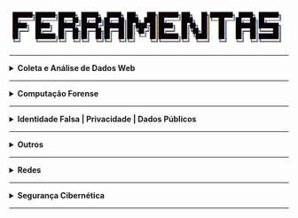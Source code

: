<div align="Center"> 
<a 
  href="https://github.com/n3ur0cr45h/Ferramentas/blob/main/Ferramentas.jpg"> <img src="https://raw.githubusercontent.com/n3ur0cr45h/Ferramentas/main/Ferramentas.jpg" alt="Puppet Image">
</a>
</div>

----

<details>
  <summary><b> Coleta e Análise de Dados Web </b></summary>
<div align="Center"> 
<br>

| Título                 | Descrição                                                                                          |
| -----------------------| ---------------------------------------------------------------------------------------------------|
| Hunchly                | Ferramenta de coleta de dados online.                                                              |
| FireShot               | Captura de telas de sites.                                                                         |   
| HTTrack                | Download e espelhamento de sites.                                                                  |    
| Web2Disk               | Download de Sites Localmente                                                                       |
| SiteSucker             | Ferramenta de download de websites.                                                                |
| EyeWitness             | Coleta e análise de capturas de tela de sites.                                                     |
| WPScan                 | Ferramenta de auditoria para WordPress, identificando vulnerabilidades e informações sobre o site. |
| SQLMap                 | Ferramenta para testar e explorar vulnerabilidades de injeção SQL em aplicações web.               |
| NoSQLMap               | Similar ao SQLMap, mas voltado para bancos de dados NoSQL.                                         |
| SSRFmap                | Ferramenta para explorar vulnerabilidades de Server Side Request Forgery (SSRF) em servidores web. | 
| Ffuf                   | Ferramenta de fuzzing e brute force para descobrir diretórios e arquivos em servidores web.        | 
| Dirb                   | Scanner para brute force de diretórios e arquivos em servidores web.                               | 
| Gobuster               | Outra ferramenta de brute force para descobrir subdomínios e diretórios em servidores web.         | 
| requestbin.com         | Serviço para coletar e logar requisições HTTP para análise posterior.                              | 
| Dependency-Check OWASP | Ferramenta para detectar bibliotecas e dependências vulneráveis em projetos de software.           |
| [Hashes - Decrypt Hash](https://hashes.com/en/decrypt/hash) | Ferramenta para descriptografar diferentes tipos de hash. |
| [CrackStation](https://crackstation.net/) | Ferramenta online para quebra de senhas usando ataques de dicionário. |
| GetTwitterID | Ferramenta para coletar o ID de usuário do Twitter. |
| Chrome Cache | Ferramenta para visualizar e transformar dados do cache do Chrome em um formato legível. |
| Internet Explorer Cache Viewer | Visualizador de cache para o navegador Internet Explorer. |
| MZCacheView | Visualizador de cache para o Mozilla Firefox. |
| MZCookiesView | Ferramenta para visualizar cookies do Mozilla Firefox. |
| MZHistoryView | Ferramenta para visualizar o histórico de navegação do Mozilla Firefox. |
| Password Fox | Ferramenta para descriptografar senhas salvas no Firefox. |
| Favorites View | Ferramenta para visualizar os favoritos do Mozilla Firefox. |
| XSS Hunter Express                              | Ferramenta para detectar e explorar vulnerabilidades de Cross-Site Scripting (XSS) em aplicações web.                                                            |
| Osquery                                          | Ferramenta que transforma sistemas operacionais em bancos relacionais para consultas, permitindo auditorias em tempo real.                                       |
| RegRipper                                        | Ferramenta de análise de registros do Windows, útil para investigação forense.                                                                                 |
| Registry Viewer                                 | Ferramenta para visualização e análise de registros do Windows.                                                                                                |
| Zimmerman's Registry Explorer                   | Visualizador de registros do Windows para análise forense.                                                                                                     |
| KAPE                                             | Ferramenta de cópia de registros e coleta de dados para investigações forenses.                                                                                 |
| Volatility - Framework para resposta a incidentes | Framework de análise de memória para investigações de incidentes de segurança, com foco em malware e ataques avançados.                                          |
| VOLIX II - Frontend para o Volatility            | Interface gráfica para o Volatility, facilitando a análise de memória em investigações forenses.                                                                |
| Magnet Forensics AXIOM - Decryptor               | Ferramenta para descriptografar dados durante investigações forenses, com suporte para diversos tipos de criptografia.                                           |
| DumpIT                                           | Ferramenta para extração de memória RAM de sistemas Windows, útil para investigações forenses e análise de malware.                                               |
| Bulk Extractor                                   | Ferramenta para extração de dados úteis de imagens de disco, como e-mails e informações de contato.                                                             |
| Process Hacker                                    | Ferramenta para monitoramento e análise de processos em sistemas Windows, útil para identificar atividades maliciosas.                                           |
| Process Explorer                                 | Ferramenta avançada para análise de processos e recursos no Windows, útil para investigar comportamentos suspeitos.                                              |
| Windows Event Logs                              | Logs de eventos do Windows, utilizados para monitoramento de segurança e investigação de incidentes através do Event Viewer ou comandos PowerShell.               |
| Sysmon                                           | Ferramenta de monitoramento de eventos do sistema, proporcionando detalhes sobre processos, conexões de rede e alterações no sistema.                             |
| Wazuh                                           | Plataforma de monitoramento de segurança, baseada no OSSEC, com foco em análise de eventos e resposta a incidentes.                                               |
| OSQuery                                          | Ferramenta que transforma o sistema operacional em um banco de dados relacional para coleta de informações via queries SQL.                                       |
| RegRipper                                        | Ferramenta especializada na análise de registros do Windows, amplamente usada em investigações forenses.                                                         |
| EnCase Forensic                                 | Ferramenta forense utilizada para análise de discos rígidos, recuperação de dados e investigação de incidentes de segurança.                                      |
| ZAP Proxy - DAST               | Ferramenta de teste de segurança dinâmica (DAST), usada para detectar vulnerabilidades em aplicativos web e APIs, realizando testes automatizados de segurança. |
| Sublist3r                     | Ferramenta para enumeração de subdomínios, usada para coletar informações sobre um domínio e suas infraestruturas web.                                |
| SubBrute                      | Ferramenta para realizar ataques de força bruta em subdomínios, explorando listas de palavras para identificar subdomínios de uma organização.         |
| Amass                         | Ferramenta para descoberta e enumeração de subdomínios, coletando dados para análise de segurança em infraestruturas web.                               |
| GoBuster                      | Ferramenta para escanear diretórios e subdomínios, utilizada em testes de penetração e auditoria de segurança.                                          |
| Nmap                          | Ferramenta de escaneamento de redes, amplamente utilizada para identificar hosts, serviços e vulnerabilidades em uma rede.                               |
| Masscan                       | Ferramenta de escaneamento de redes de alta performance, projetada para realizar varreduras rápidas de grandes redes.                                   |
| EyeWitness                    | Ferramenta para capturar e analisar imagens de páginas web de forma automatizada, útil em auditorias de segurança.                                      |
| Snapper                       | Ferramenta para capturar imagens de telas e páginas web, usada para análise visual durante a investigação de segurança.                                  |

</div> 
</details>

----

<details>
  <summary><b> Computação Forense </b></summary>
<div align="Center"> 

| Título                        | Descrição                                                                                                                                              |
|-------------------------------|--------------------------------------------------------------------------------------------------------------------------------------------------------|
| Paladin Sumuri - Linux Forensics | Ferramenta forense para análise de dados em sistemas Linux, com uma variedade de ferramentas para investigação de incidentes.                         |
| Autopsy                       | Conjunto de ferramentas forenses, utilizado para análise e investigação de sistemas de arquivos e imagens forenses.                                      |
| SIFT Workstation              | Máquina virtual baseada em Ubuntu que contém um conjunto de ferramentas forenses para análise de sistemas e dados.                                      |
| CAINE                         | Distribuição Linux que oferece uma interface gráfica e ferramentas para análise forense digital.                                                     |
| SMART for Linux               | Ferramenta de análise SMART de dispositivos de armazenamento em sistemas Linux, utilizada para verificar a saúde dos discos rígidos.                   |
| X Ways Forensics              | Ferramenta forense para análise detalhada de sistemas de arquivos e recuperação de dados.                                                             |
| EnCase                        | Ferramenta forense amplamente utilizada para análise e recuperação de dados em investigações digitais.                                                  |
| Forensic Toolkit              | Conjunto de ferramentas forenses usado para análise, recuperação e preservação de dados em investigações digitais.                                      |
| Forensic Explorer             | Ferramenta de análise forense usada para investigar dispositivos de armazenamento, recuperando dados e criando relatórios detalhados.                   |
| Belkasoft Evidence Center     | Ferramenta forense para coleta, análise e relatórios de evidências digitais em uma variedade de dispositivos e formatos.                                 |
| Axiom                         | Ferramenta forense para aquisição e análise de dados, usada para investigar incidentes e realizar exames de dispositivos digitais.                      |
| FTK Imager                    | Ferramenta para criação de imagens forenses e análise de dados, permitindo a recuperação de arquivos e a investigação de sistemas.                      |
| Redline / Mandiant            | Ferramenta para análise e aquisição forense de dados, amplamente utilizada para investigação de incidentes e resposta a ameaças.                       |
| MDD / Mantech                 | Ferramenta de captura e análise de dados forenses, especialmente útil para investigação de memória e dispositivos de armazenamento.                      |
| Memoryze / Mandiant           | Ferramenta de coleta e análise de dados de memória para investigações forenses, útil em resposta a incidentes e análise de malware.                      |
| Windows toolkit / Moonsols    | Conjunto de ferramentas forenses para extração e análise de dados de sistemas Windows, com foco em segurança e integridade.                            |
| WinPreFetchView / Nirsoft     | Ferramenta para visualizar dados de pré-carregamento de aplicativos no Windows, útil em investigações forenses.                                          |
| Forensics Prefetch-Parser / Redwolf | Ferramenta para análise de dados de pré-carregamento de aplicativos em sistemas Windows, usada em investigações forenses.                               |
| PSLogList                     | Ferramenta para extrair logs de eventos do Windows, utilizada em investigações forenses e auditorias de segurança.                                        |
| Log Parser                    | Ferramenta para processar e analisar logs de eventos em sistemas Windows, útil em investigações e auditorias.                                           |
| RegRipper                     | Ferramenta para análise de registros do Windows, amplamente utilizada em investigações forenses para extrair e examinar informações de sistemas.         |
| Windows Register Decoder      | Ferramenta para análise e decodificação de registros do Windows, útil para investigar atividades e incidentes em sistemas Windows.                      |


</div> 
</details>

----


<details>
  <summary><b> Identidade Falsa | Privacidade | Dados Públicos </b></summary>
<div align="Center"> 

<br>

| Título                 | Descrição                                                                                                                |
| -----------------------| -------------------------------------------------------------------------------------------------------------------------|
| FakeNameGenerator      | Geração de identidades falsas.                                                                                           |
| ThisPersonDoesNotExist | Serviço de e-mail temporário.                                                                                            |                                                           
| FakeCallerID           | Geração de números de telefone falsos.                                                                                   |  
| TruePeopleSearch       | Pesquisa de informações sobre pessoas nos EUA.                                                                           |
| Whitepages             | Diretório de informações públicas de pessoas.                                                                            |                                                           
| Zabasearch             | Pesquisa de informações públicas de pessoas.                                                                             |    
| People Search Now      | Pesquisa de pessoas.                                                                                                     |
| Spokeo                 | Busca de informações públicas sobre pessoas.                                                                             |
| Temp Mail              | E-mail temporário.                                                                                                       |
| Guerrilla Mail         | Serviço de e-mail temporário.                                                                                            |                                                           
| Tutanota               | E-mail seguro e criptografado.                                                                                           |                                                               
| Proton Mail            | E-mail seguro e criptografado.                                                                                           |         
| Hunter                 | Busca e validação de e-mails corporativos.                                                                               |
| Verify Email           | Validação de endereços de e-mail.                                                                                        |
| DeBounce               | Validação de e-mails.                                                                                                    |
| Emailable              | Ferramenta de verificação de e-mails.                                                                                    |
| Email Hippo            | Validação de e-mails.                                                                                                    |
| Knowem                 | Verifica a disponibilidade de nomes de usuário.                                                                          | 
| ExfiTool               | Extração e análise de metadados EXIF, útil para identificar dados de localização e autor de documentos e imagens.        |
| SpiderFoot             | Ferramenta de OSINT para coleta de informações públicas sobre alvos, como dados de redes sociais, histórico de IPs, etc. |
| urlscan.io             | Ferramenta de análise de sites para verificar a privacidade e segurança de um domínio.                                   | 
| abuse.ch               | Recurso que fornece dados públicos sobre ameaças, como IPs maliciosos e domínios relacionados a malware.                 | 
| crt.sh                 | Banco de dados de certificados SSL/TLS, útil para investigar a infraestrutura de um alvo.                                |
| ctsearch.entrust.com   | Outra fonte de dados públicos para buscar certificados SSL/TLS de domínios.                                              | 
| PasteHunter            | Busca e alerta para dados vazados em dumps públicos de dados como senhas e informações pessoais.                         | 
| Extensões de Modificação de Cookie | Ferramentas que permitem modificar cookies do navegador, geralmente usadas para testar ou alterar dados privados. |
| Chrome Cookies View | Ferramenta para visualizar cookies do Chrome de maneira formatada. |
| Chrome Pass - Descriptografa Senhas do Chrome | Ferramenta para descriptografar senhas armazenadas no navegador Chrome. |
| ESEDatabaseView | Ferramenta para visualizar dados de bancos de dados ESE (Edge/Windows). |
| SpoofApp                                         | Aplicativo para spoofing de chamadas telefônicas e mensagens, utilizado em testes de segurança e privacidade.                                                    |
| SpoofCard                                        | Ferramenta para spoofing de chamadas e SMS, útil para testar a privacidade e segurança de comunicações móveis.                                                    |
| [AnalyzeHeader](https://toolbox.googleapps.com/apps/messageheader/analyzeheader) | Ferramenta online para analisar cabeçalhos de e-mails, ajudando a identificar remetentes falsos e manipulação de mensagens.                             |
| https://mha.azurewebsites.net/ | Ferramenta online para análise de cabeçalhos de e-mails, utilizada para investigar a origem e integridade das mensagens.                               |
| https://mailheader.org/        | Serviço online para análise de cabeçalhos de e-mails, útil para investigar fraudes e identificar e-mails de phishing.                                    |
| PhishTool                      | Ferramenta que ajuda a identificar e-mails de phishing, permitindo a análise detalhada de mensagens suspeitas.                                           |



</div> 
</details>

----

<details>
  <summary><b> Outros </b></summary>
<div align="Center"> 

<br>

| Título                 | Descrição                                                                           |
| -----------------------| ------------------------------------------------------------------------------------|
| Pastebin               | Armazenamento e compartilhamento de código e texto.                                 |
| Dontpad                | Compartilhamento de texto online                                                    |
| HexEditor - Editar Hex | Editor de arquivos binários em formato hexadecimal, usado para modificação de dados. |
| [SecLists - Wordlists](https://github.com/danielmiessler/SecLists) | Coleção de listas de palavras, usada em testes de força bruta e cracking de senhas. |
| Hydra                                           | Ferramenta de força bruta para ataque de senhas em diversos protocolos.                                                                                        |
| Kerbrute - Brute force discovery of users       | Ferramenta para descoberta de usuários e senhas em redes Windows com ataque de força bruta.                                                                    |
| Enum4Linux                                      | Ferramenta de enumeração de informações sobre sistemas Linux, útil para auditorias de segurança.                                                               |
| LinPEAS                                          | Script de coleta de informações para a análise de segurança em sistemas Linux.                                                                                |
| LinEnum - Bash script que realiza comandos de escalamento | Script Bash que executa uma série de comandos para auxiliar na escalada de privilégios em sistemas Linux.                                                      |
| PowerUp - Windows                               | Script PowerShell que automatiza a exploração de falhas em sistemas Windows para escalada de privilégios.                                                        |
| GNU Privacy Guard - GPG                         | Ferramenta para criptografia simétrica e assimétrica, utilizado para proteção de dados.                                                                        |
| OpenSSL Project                                 | Ferramenta que implementa criptografia simétrica e assimétrica, amplamente utilizada em diversos sistemas de segurança.                                          |
| grub2-mkpasswd-pbkdf2                           | Utilitário para criar senhas seguras para o GRUB Bootloader.                                                                                                  |
| LUKS (Linux Unified Key Setup)                  | Sistema de criptografia de disco completo para sistemas Linux, garantindo a segurança dos dados armazenados.                                                    |
| Migrador de perfis                              | Ferramenta para migração de perfis de usuário entre máquinas, útil para análise forense e recuperação de dados.                                                 |
| Autopsy                                          | Ferramenta forense para análise de sistemas de arquivos e extração de evidências digitais.                                                                     |
| FTK Imager                                      | Ferramenta forense para coleta de dados, incluindo extração de registros e imagens de discos rígidos.                                                           |
| PALADIN                                          | Ambiente forense para análise de dados e evidências digitais, com ferramentas para investigação.                                                               |
| WinFE                                            | Windows Forensic Environment, uma versão do Windows usada para investigação forense sem alterar o sistema original.                                              |
| Mini-WinFE                                       | Versão compacta do WinFE, otimizada para uso em investigações forenses.                                                                                         |
| X-Ways                                           | Ferramenta forense avançada para análise de dados e recuperação de informações, também permite criar uma linha do tempo.                                          |
| FTK Imager - Pode fazer Dump de RAM              | Versão do FTK Imager que suporta a extração e análise de dumps de memória RAM em investigações forenses.                                                         |
| Belkasoft Evidence Center                        | Ferramenta de coleta e análise forense de dados de dispositivos móveis e computadores.                                                                         |
| Recon Lab                                        | Ferramenta para análise de dados forenses e execução de tarefas de investigação.                                                                               |
| Plaso / log2timeline                            | Ferramenta para criação de linhas do tempo baseadas em logs, amplamente usada em investigações forenses.                                                         |
| DumpIT                                           | Ferramenta para extração de memória RAM de sistemas Windows, útil para investigações forenses e análise de malware.                                               |
| Bulk Extractor                                   | Ferramenta para extração de dados úteis de imagens de disco, como e-mails e informações de contato.                                                             |
| Volatility - Framework para resposta a incidentes | Framework de análise de memória para investigações de incidentes de segurança, com foco em malware e ataques avançados.                                          |
| VOLIX II - Frontend para o Volatility            | Interface gráfica para o Volatility, facilitando a análise de memória em investigações forenses.                                                                |
| Magnet Forensics AXIOM - Decryptor               | Ferramenta para descriptografar dados durante investigações forenses, com suporte para diversos tipos de criptografia.                                           |
| Psalm          | Ferramenta de análise estática de segurança (SAST) integrada ao VS Code, usada para identificar vulnerabilidades em código durante o desenvolvimento.      |
| Sempgrep      | Ferramenta de análise estática para segurança de código-fonte, integrada ao VS Code, útil para detectar falhas de segurança enquanto o código é escrito.    |
| HDDScan                       | Ferramenta de diagnóstico de discos rígidos, útil para monitorar o estado de saúde do HD e realizar testes de desempenho e falhas.                       |
| Memtest86                     | Ferramenta para testar a memória RAM de sistemas, identificando falhas e problemas de hardware.                                                         |
| OpenHardwareMonitor           | Ferramenta para monitoramento de hardware, fornecendo informações sobre temperatura, voltagem, carga e status de sensores no computador.                 |
| Pestudio                      | Ferramenta para análise de malware e engenharia reversa de arquivos executáveis, permitindo investigar as características e comportamentos de arquivos.  |
| Process Explorer               | Ferramenta para análise de processos no sistema Windows, permitindo monitorar e investigar atividades de processos em tempo real.                        |
| Ultimate Windows Tweaker       | Ferramenta para otimização e personalização do sistema Windows, com várias opções de configuração para melhorar o desempenho.                           |
| OOSU10                         | Ferramenta para ajustar configurações do sistema operacional Windows 10, incluindo otimizações de segurança e privacidade.                               |
| Autoruns                       | Ferramenta para gerenciar e controlar os programas que são executados automaticamente no Windows.                                                      |
| HxD                            | Editor hexadecimal para análise e modificação de arquivos binários, usado em engenharia reversa e análise forense.                                      |

</div> 
</details>



----

<details>
  <summary><b> Redes </b></summary>
<div align="Center"> 

<br>

| Título                 | Descrição                                                                                   |
| -----------------------| --------------------------------------------------------------------------------------------|
| Open vSwitch           | Software de switch virtual para nuvem.                                                      |
| IPInfo.io              | Informações sobre IPs.                                                                      |
| URLScan.io             | Análise de URLs para detectar atividades maliciosas.                                        |   
| URL2PNG                | Geração de imagens de visualização de sites a partir de URLs.                               |    
| Wannabrowser           | Emulador de navegador para análise de sites.                                                |
| DNSrecon               | Ferramenta de reconhecimento DNS, com capacidade de brute force para encontrar subdomínios. | 
| Sublist3r              | Outra ferramenta para reconhecimento e brute force de subdomínios.                          |
| Nbtscan                | Scanner de rede para descobrir computadores e serviços utilizando o protocolo NetBIOS.      |
| Enum4Linux             | Ferramenta para enumeração de informações em redes Linux, como usuários e compartilhamentos.|
| Smtp-user-enum       | Ferramenta de enumeração de usuários válidos em servidores SMTP, coleta de dados de e-mail  |
| [Base64 Encode](https://www.base64encode.org/) | Ferramenta para codificar dados em Base64. |
| [OWASP Favicon Database](https://wiki.owasp.org/index.php/OWASP_favicon_database) | Banco de dados de favicons, útil para identificar frameworks e tecnologias usadas em sites. |
| Snort                                           | Sistema de detecção de intrusão (IDS) de rede, utilizado para identificar ataques e atividades maliciosas.                                                      |
| NetworkMiner                                     | Ferramenta de análise forense de rede, usada para capturar pacotes e reconstruir sessões de rede.                                                              |
| Zeek                                            | Framework de monitoramento e análise de tráfego de rede, usado para detectar e registrar eventos de segurança.                                                   |
| Brim                                            | Interface de análise de logs de rede, baseada em Zeek, para investigar eventos de segurança.                                                                  |
| Wireshark                                        | Ferramenta de análise de pacotes de rede, amplamente utilizada para inspeção de tráfego e resolução de problemas de rede.                                          |
| Scapy                                           | Ferramenta de criação e manipulação de pacotes de rede, útil para testar e explorar redes.                                                                     |
| MISP                                            | Plataforma de compartilhamento de informações de ameaças cibernéticas, usada para gerar inteligência de ameaças.                                                  |
| OpenCTI                                          | Plataforma de inteligência de ameaças cibernéticas para a integração de dados de ameaças e análise colaborativa.                                                   |
| SELinux                        | Framework de segurança para sistemas Linux, proporcionando controle de acesso obrigatório para limitar o impacto de brechas de segurança.                |
| AppArmor                       | Sistema de controle de acesso baseado em perfis de segurança, utilizado em sistemas Linux para isolar e proteger aplicativos contra ações maliciosas.     |
| Netfilter                      | Framework de filtragem de pacotes em sistemas Linux, utilizado para controlar o tráfego de rede e aplicar regras de firewall.                           |
| Iptables                       | Ferramenta de filtragem de pacotes de rede no Linux, utilizada para configurar regras de firewall e proteger a rede.                                     |
| Nftables                       | Substituto do Iptables, oferece uma estrutura mais flexível e eficiente para a filtragem de pacotes e controle de tráfego de rede em sistemas Linux.     |
| iPerf / iPerf3                 | Ferramenta para medição de desempenho de redes, útil para testar largura de banda e desempenho de conexões em redes locais ou remotas.                  |
| DNS Bench                      | Ferramenta para testar e comparar o desempenho de servidores DNS, útil para análise e otimização de conexões de rede.                                    |
| Virtual Here                   | Ferramenta que permite o uso remoto de dispositivos USB, facilitando o acesso a dispositivos físicos de locais diferentes.                               |
| TCP View                       | Ferramenta para monitoramento de conexões TCP/IP, exibindo informações detalhadas sobre processos e conexões de rede em tempo real.                    |



</div> 
</details>

----

<details>
  <summary><b> Segurança Cibernética </b></summary>
<div align="Center"> 

<br>

| Título                  | Descrição                                                                                  |
| ------------------------| -------------------------------------------------------------------------------------------|
| AbuseIPDB               | Banco de dados de IPs maliciosos.                                                          |
| Talos Intelligence      | Inteligência sobre ameaças cibernéticas.                                                   |                                                           
| Have I Been Pwned?      | Verifica se seu e-mail foi exposto em vazamentos de dados.                                 |                                                               
| SpyCloud                | Plataforma que detecta credenciais vazadas.                                                |        
| WhosisXML API           | API para obter informações sobre IPs e domínios.                                           |
| PSBDMP                  | Verificação de bases de dados de vazamento de credenciais.                                 |
| X1 Social Discovery     | Ferramenta de investigação para mídia social e dados online.                               |
| CVE.org                 | Banco de dados de vulnerabilidades de segurança.                                           | 
| CVEDetails.com          | Informações sobre vulnerabilidades e exposições comuns.                                    |
| UltimateWindowsSecurity | Recursos sobre segurança do Windows                                                        |
| Cyberdom Blog           | Blog de segurança cibernética.                                                             | 
| LOLBA                   | Técnicas e ferramentas para explorar vulnerabilidades de sistemas Windows.                 |
| DMARCian                | Implementação de políticas DMARC para e-mails.                                             |
| Wazuh                   | Solução EDR para monitoramento e resposta a incidentes de segurança.                       |
| Splunk                  | Plataforma para análise de logs e monitoramento de segurança em tempo real.                |
| ELK                     | Conjunto para coleta, análise e visualização de dados, monitoramento de segurança.         |
| QRadar                  | Sistema SIEM para detecção, resposta e análise de ameaças de segurança.                    | 
| Frida                   | Framework de injeção de scripts em tempo real, para análise e engenharia reversa de apps   |
| [SRIHash](https://www.srihash.org/) | Ferramenta para verificação de hash, usada para segurança. |
| [Hashcat - Exemplo de Hashes](https://hashcat.net/wiki/doku.php?id=example_hashes) | Exemplo de uso do Hashcat para quebra de hashes. |
| Hashcat | Ferramenta avançada para cracking de hashes. |
| John The Ripper (Unshadow, Zip2John, RAR2John, SSH2John, Gpg2john) | Conjunto de ferramentas para quebra de senhas, cada uma focada em tipos específicos de hashes ou arquivos. |
| Hash Suite | Ferramenta para análise e cracking de hashes. |
| RSATOOL | Ferramenta para análise e quebra de criptografia RSA. |
| [RSA Encryption - MuirlandOracle](https://muirlandoracle.co.uk/2020/01/29/rsa-encryption/) | Artigo sobre criptografia RSA, útil para análise de segurança. |
| [DigiCert Help](https://www.digicert.com/help/) | Ferramenta online para verificação de certificados SSL/TLS. |
| SSH-keygen | Ferramenta para gerar pares de chaves SSH, essencial para autenticação segura em redes. |
| Gpg4win | Ferramenta de criptografia de e-mails e arquivos para Windows. |
| Hydra                                           | Ferramenta de força bruta para ataque de senhas em diversos protocolos.                                                                                        |
| Kerbrute                                         | Ferramenta para descoberta de usuários e senhas em redes Windows com ataque de força bruta.                                                                    |
| Golden Ticket Attack                            | Técnica de ataque utilizada para obter acesso persistente em redes Windows, criada pelo PowerShell Empire.                                                      |
| Snort                                           | Sistema de detecção de intrusão (IDS) de rede, utilizado para identificar ataques e atividades maliciosas.                                                      |
| NetworkMiner                                     | Ferramenta de análise forense de rede, usada para capturar pacotes e reconstruir sessões de rede.                                                              |
| Zeek                                            | Framework de monitoramento e análise de tráfego de rede, usado para detectar e registrar eventos de segurança.                                                   |
| Wireshark                                        | Ferramenta de análise de pacotes de rede, amplamente utilizada para inspeção de tráfego e resolução de problemas de rede.                                          |
| Yara                                            | Ferramenta de criação de regras para detectar malware através de características específicas.                                                                  |
| Scapy                                           | Ferramenta de criação e manipulação de pacotes de rede, útil para testar e explorar redes.                                                                     |
| Pyramid of Pain                                  | Modelo de segurança que descreve as dificuldades que um atacante deve superar em diferentes níveis de ataque.                                                     |
| Cyber Kill Chain                                | Modelo que descreve as etapas de um ataque cibernético, desde a preparação até a execução.                                                                      |
| Unified Kill Chain                              | Evolução do modelo Cyber Kill Chain, focando em uma abordagem unificada para responder a ameaças cibernéticas.                                                   |
| Diamond Model                                    | Modelo para análise de incidentes de segurança, com foco em adversários, capacidades, infraestrutura e vítimas.                                                   |
| MITRE                                            | Framework e estrutura de resposta a incidentes de segurança cibernética, amplamente utilizado para detectar e mitigar ameaças.                                    |
| REMNUX - Reverse Engineering Malware Linux | Conjunto de ferramentas para análise de malware em sistemas Linux, utilizado para engenharia reversa e detecção de comportamentos maliciosos.           |
| Online Cuckoo Sandbox          | Ambiente de sandbox online para analisar e estudar o comportamento de arquivos e URLs suspeitos.                                                      |
| Online CAPE Sandbox            | Sandbox online para análise de arquivos e detecção de malwares, utilizado para entender comportamentos de ameaças.                                      |
| Any.run                        | Ferramenta de análise interativa de malware em tempo real, usada para monitorar comportamentos de arquivos e executáveis em ambiente controlado.          |
| Intezer                        | Plataforma de análise de malware que compara o código de arquivos suspeitos com uma base de dados de amostras conhecidas para detectar ameaças.          |
| Hybrid Analysis                | Plataforma de sandbox que oferece análise de arquivos suspeitos em diversos ambientes, com resultados detalhados sobre o comportamento de malwares.        |
| Cuckoo Sandbox                 | Ferramenta open-source de sandboxing para análise automatizada de arquivos e URLs suspeitos, monitorando o comportamento em um ambiente virtualizado.      |
| https://hybrid-analysis.com/    | Plataforma de análise de malware que executa arquivos suspeitos em ambientes controlados, fornecendo relatórios detalhados.                               |
| https://www.virustotal.com/gui/home/upload | Ferramenta que realiza a análise de arquivos e URLs, utilizando múltiplos antivírus para detectar malwares.                                                |
| Dependency Walker (depends)    | Ferramenta para análise de dependências de bibliotecas e módulos em executáveis no Windows.                                                             |
| PeID                           | Ferramenta de identificação de malware que detecta e analisa executáveis para encontrar o tipo de compactação e ofuscação.                             |
| PE Explorer                    | Ferramenta para análise e exploração de arquivos PE (Portable Executable) no Windows, incluindo funções de descompactação e visualização de recursos.     |
| PEview                         | Visualizador de arquivos PE, utilizado para análise de executáveis no Windows, revelando informações como cabeçalhos e seções.                          |
| ResourceHacker                 | Ferramenta para modificar recursos em arquivos executáveis, como ícones, imagens e menus, usada em engenharia reversa e análise de malware.             |
| IDA Freeware                   | Ferramenta de engenharia reversa popular, usada para análise de malware e outros binários em sistemas Windows e Linux.                                    |
| WinDbg                         | Depurador da Microsoft para análise e depuração de programas e drivers no Windows, frequentemente utilizado em análise de malware.                       |
| HashTab                        | Ferramenta para calcular e verificar hashes de arquivos, facilitando a comparação e análise de amostras de malware.                                       |
| Gophish                       | Plataforma de simulação de phishing, utilizada para treinar e testar a resposta de usuários contra ataques de phishing.                                |
| Zed Attack Proxy (ZAP)        | Ferramenta de teste de segurança dinâmica (DAST), usada para detectar vulnerabilidades em aplicativos web e APIs.                                       |
| DirBuster                     | Ferramenta para realizar ataques de força bruta em diretórios e arquivos em servidores web, buscando falhas de segurança.                              |
| Gobuster                      | Ferramenta para realizar ataques de força bruta em subdomínios e diretórios, utilizada para auditoria de segurança em web servers.                     |
| Wfuzz                         | Ferramenta para realizar fuzzing de entradas em aplicativos web, buscando vulnerabilidades como injeção de código e falhas de segurança.              |
| Nmap                          | Ferramenta de escaneamento de redes, amplamente utilizada para identificar hosts, serviços e vulnerabilidades em uma rede.                               |
| Masscan                       | Ferramenta de escaneamento de redes de alta performance, projetada para realizar varreduras rápidas de grandes redes.                                   |
| Shodan                        | Motor de busca para dispositivos conectados à internet, útil para identificar sistemas vulneráveis e expostos à rede.                                  |
| Censys                        | Plataforma de pesquisa de segurança, fornecendo informações detalhadas sobre a infraestrutura de internet e dispositivos conectados.                   |
| Project Sonar                 | Projeto que coleta dados sobre a infraestrutura da web e disponibiliza informações sobre serviços e dispositivos conectados à rede.                    |
| The Harvester                 | Ferramenta de coleta de informações sobre e-mails, subdomínios e outras informações públicas, útil em testes de segurança.                              |
| Gitrob                        | Ferramenta para encontrar segredos e credenciais expostas em repositórios do GitHub.                                                                  |
| TruffleHog                    | Ferramenta que escaneia repositórios Git em busca de segredos e chaves API expostas.                                                                  |
| Wappalyzer                    | Ferramenta que identifica as tecnologias usadas em websites, como frameworks, CMS, bibliotecas, etc.                                                   |
| BuiltWith                     | Ferramenta que identifica as tecnologias utilizadas em um site, fornecendo dados detalhados sobre a infraestrutura web.                                 |
| Stackshare                    | Plataforma para análise e compartilhamento de stacks de tecnologia usadas por empresas e desenvolvedores.                                              |
| Pastebin                      | Site de compartilhamento de código e dados, frequentemente utilizado para vazamentos de informações e análise de segurança.                            |
| PasteHunter                   | Ferramenta para caçar pastas e dados vazados no Pastebin e sites semelhantes.                                                                         |
| WayBack Machine               | Ferramenta que permite acessar versões antigas de websites através de snapshots armazenados ao longo do tempo.                                          |
| FoxyProxy                     | Ferramenta que facilita o gerenciamento de proxies em navegadores, útil para anonimizar e redirecionar o tráfego de rede.                              |

</div> 
</details>

----
